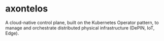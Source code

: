 # axontelos
A cloud-native control plane, built on the Kubernetes Operator pattern, to manage and orchestrate distributed physical infrastructure (DePIN, IoT, Edge).
